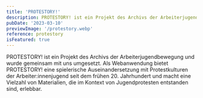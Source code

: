 ```yaml
---
title: 'PROTESTORY!'
description: PROTESTORY! ist ein Projekt des Archivs der Arbeiterjugendbewegung und wurde gemeinsam mit uns umgesetzt. Als Webanwendung bietet PROTESTORY! eine spielerische Auseinandersetzung mit Protestkulturen der Arbeiter:innenjugend seit dem frühen 20. Jahrhundert und macht eine Vielzahl von Materialien, die im Kontext von Jugendprotesten entstanden sind, erlebbar.
pubDate: '2023-03-10'
previewImage: '/protestory.webp'
reference: protestory
isFeatured: true
---
```


PROTESTORY! ist ein Projekt des Archivs der Arbeiterjugendbewegung und wurde gemeinsam mit uns umgesetzt. Als Webanwendung bietet PROTESTORY! eine spielerische Auseinandersetzung mit Protestkulturen der Arbeiter:innenjugend seit dem frühen 20. Jahrhundert und macht eine Vielzahl von Materialien, die im Kontext von Jugendprotesten entstanden sind, erlebbar.
